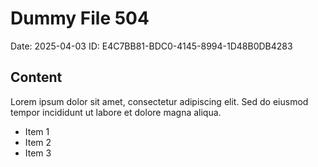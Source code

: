 # Dummy File 504

Date: 2025-04-03
ID: E4C7BB81-BDC0-4145-8994-1D48B0DB4283

## Content

Lorem ipsum dolor sit amet, consectetur adipiscing elit.
Sed do eiusmod tempor incididunt ut labore et dolore magna aliqua.

* Item 1
* Item 2
* Item 3
